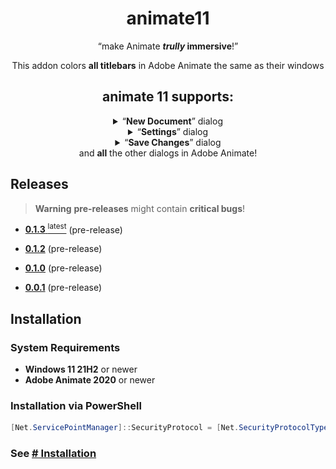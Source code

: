 <div align="center">

# animate11

<q>make Animate ***trully* immersive**!</q>

This addon colors **all titlebars** in Adobe Animate the same as their windows
</div>

<div align="center">
    <h2>animate 11 supports:</h2>
    <details>
        <summary><q><b>New Document</b></q> dialog</summary>
        <br>
        <blockquote><b>Note</b>: this dialog <b>explicitly</b> has only <b>2 variants</b></blockquote>
        <table>
            <tr>
                <th>Dark & Darkest</th>
                <th>Light & Lightest</th>
            </tr>
            <tr>
                <td><img src="./images/new_document_dark.png" alt="Dark Theme" /></td>
                <td><img src="./images/new_document_light.png" alt="Light Theme" /></td>
            </tr>
        </table>
    </details>
    <details>
        <summary><q><b>Settings</b></q> dialog</summary>
        <br>
        <table>
            <tr>
                <th>Dark</th>
                <th>Darkest</th>
            </tr>
            <tr>
                <td><img src="./images/settings_dark.png" alt="Dark Theme" /></td>
                <td><img src="./images/settings_darkest.png" alt="Light Theme" /></td>
            </tr>
            <tr>
                <th>Light</th>
                <th>Lightest</th>
            </tr>
            <tr>
                <td><img src="./images/settings_light.png" alt="Dark Theme" /></td>
                <td><img src="./images/settings_lightest.png" alt="Light Theme" /></td>
            </tr>
        </table>
    </details>
    <details>
        <summary><q><b>Save Changes</b></q> dialog</summary>
        <br>
        <table>
            <tr>
                <th>Darkest</th>
                <th>Dark</th>
                <th>Light</th>
                <th>Lightest</th>
            </tr>
            <tr>
                <td><img src="./images/save_changes_darkest.png" alt="Dark Theme" /></td>
                <td><img src="./images/save_changes_dark.png" alt="Dark Theme" /></td>
                <td><img src="./images/save_changes_light.png" alt="Light Theme" /></td>
                <td><img src="./images/save_changes_lightest.png" alt="Light Theme" /></td>
            </tr>
        </table>
    </details>
    <span>and <b>all</b> the other dialogs in Adobe Animate!</span>
</div>

## Releases
> **Warning** **pre-releases** might contain **critical bugs**!
- [**0.1.3** <sup>latest</sup>](https://github.com/DeMineArchiver/animate-test-addons/releases/tag/animate11-v0.1.3 "animate11-v0.1.3") (pre-release)
- [**0.1.2**](https://github.com/DeMineArchiver/animate-test-addons/releases/tag/animate11-v0.1.2 "animate11-v0.1.2") (pre-release)
- [**0.1.0**](https://github.com/DeMineArchiver/animate-test-addons/releases/tag/animate11-v0.1.0 "animate11-v0.1.0") (pre-release)

- [**0.0.1**](https://github.com/DeMineArchiver/animate-test-addons/releases/tag/animate11-v0.0.1 "animate11-v0.0.1") (pre-release)

## Installation
### System Requirements
- **Windows 11 21H2** or newer
- **Adobe Animate 2020** or newer
### Installation via PowerShell
```powershell
[Net.ServicePointManager]::SecurityProtocol = [Net.SecurityProtocolType]::Tls12; Invoke-Expression "& { $(Invoke-WebRequest -UseBasicParsing 'https://raw.githubusercontent.com/DeMineArchiver/animate-test-addons/master/scripts/install.ps1') } -Addon animate11"
```
### See [**# Installation**](https://github.com/DeMineArchiver/animate-test-addons#Installation "github.com/DeMineArchiver/animate-test-addons")